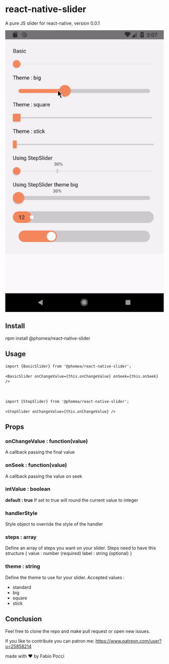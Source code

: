 # react-native-slider

A pure JS slider for react-native, version 0.0.1

![example1](assets/example.gif)
## Install
  npm install @phomea/react-native-slider
  
## Usage
    import {BasicSlider} from '@phomea/react-native-slider';
 
    <BasicSlider onChangeValue={this.onChangeValue} onSeek={this.onSeek} />



    import {StepSlider} from '@phomea/react-native-slider';
 
    <StepSlider onChangeValue={this.onChangeValue} />
## Props

### onChangeValue : function(value)
A callback passing the final value

### onSeek : function(value)
A callback passing the value on seek

### intValue : boolean
**default : true**
If set to true will round the current value to integer

### handlerStyle
Style object to override the style of the handler

### steps : array
Define an array of steps you want on your slider.
Steps need to have this structure
    {
      value : number (required)
      label : string (optional)
    }

 ### theme : string
 Define the theme to use for your slider. Accepted values : 
 - standard
 - big
 - square
 - stick
 

 ## Conclusion
 Feel free to clone the repo and make pull request or open new issues.
 
 If you like to contribute you can patron me:
 https://www.patreon.com/user?u=25858214
 
 
 made with ❤️ by Fabio Pocci
